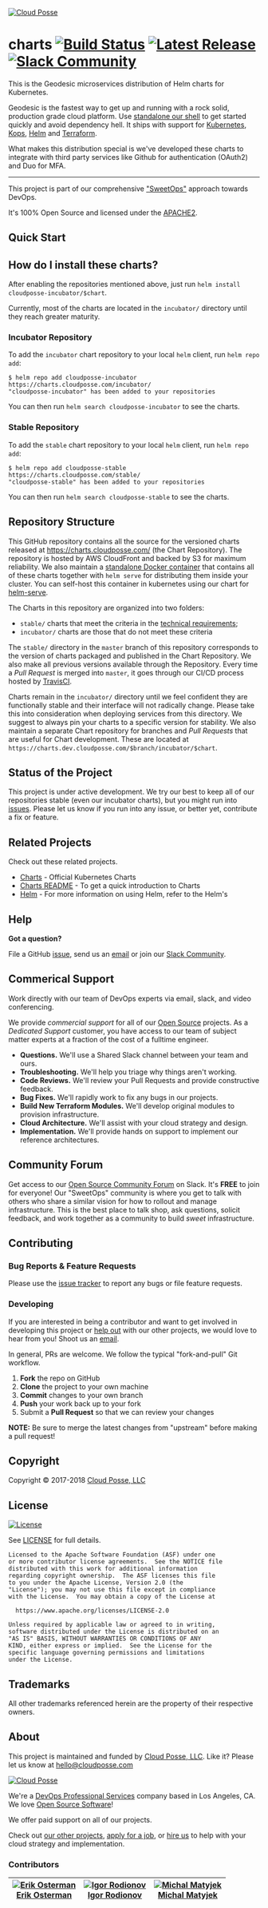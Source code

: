 <!-- This file was automatically generated by the `build-harness`. Make all changes to `README.yaml` and run `make readme` to rebuild this file. -->

[![Cloud Posse](https://cloudposse.com/logo-300x69.png)](https://cloudposse.com)

# charts  [![Build Status](https://travis-ci.org/cloudposse/charts.svg?branch=master)](https://travis-ci.org/cloudposse/charts-cloudtrail) [![Latest Release](https://img.shields.io/github/release/cloudposse/charts.svg)](https://travis-ci.org/cloudposse/charts-cloudtrail/releases) [![Slack Community](https://slack.cloudposse.com/badge.svg)](https://slack.cloudposse.com)


This is the Geodesic microservices distribution of Helm charts for Kubernetes.

Geodesic is the fastest way to get up and running with a rock solid, production grade cloud platform. Use [standalone our shell](https://github.com/cloudposse/geodesic/) to get started quickly and avoid dependency hell. It ships with support for [Kubernetes](https://github.com/kubernetes/kubernetes/), [Kops](https://github.com/kubernetes/kops/), [Helm](https://github.com/kubernetes/helm/) and [Terraform](https://github.com/hashicorp/terraform/).

What makes this distribution special is we've developed these charts to integrate with third party services like Github for authentication (OAuth2) and Duo for MFA.


---

This project is part of our comprehensive ["SweetOps"](https://docs.cloudposse.com) approach towards DevOps. 


It's 100% Open Source and licensed under the [APACHE2](LICENSE).





## Quick Start

## How do I install these charts?

After enabling the repositories mentioned above, just run `helm install cloudposse-incubator/$chart`.

Currently, most of the charts are located in the `incubator/` directory until they reach greater maturity.
  




  ### Incubator Repository

  To add the `incubator` chart repository to your local `helm` client, run `helm repo add`:

  ```shell
  $ helm repo add cloudposse-incubator https://charts.cloudposse.com/incubator/
  "cloudposse-incubator" has been added to your repositories
  ```

  You can then run `helm search cloudposse-incubator` to see the charts.

  ### Stable Repository

  To add the `stable` chart repository to your local `helm` client, run `helm repo add`:

  ```shell
  $ helm repo add cloudposse-stable https://charts.cloudposse.com/stable/
  "cloudposse-stable" has been added to your repositories
  ```

  You can then run `helm search cloudposse-stable` to see the charts.

  ## Repository Structure

  This GitHub repository contains all the source for the versioned charts released at https://charts.cloudposse.com/ (the Chart Repository). The repository is hosted by AWS CloudFront and backed by S3 for maximum reliability. We also maintain a [standalone Docker container](https://hub.docker.com/r/cloudposse/charts/) that contains all of these charts together with `helm serve` for distributing them inside your cluster. You can self-host this container in kubernetes using our chart for [helm-serve](https://github.com/cloudposse/charts/incubator/helm-serve/).

  The Charts in this repository are organized into two folders:

  * `stable/`     charts that meet the criteria in the [technical requirements](https://github.com/kubernetes/charts/blob/master/CONTRIBUTING.md#technical-requirements);
  * `incubator/`  charts are those that do not meet these criteria

  The `stable/` directory in the `master` branch of this repository corresponds to the version of charts packaged and published in the Chart Repository. We also make all previous versions available through the Repository. Every time a *Pull Request* is merged into `master`, it goes through our CI/CD process hosted by [TravisCI](https://travis-ci.org/cloudposse/charts).

  Charts remain in the `incubator/` directory until we feel confident they are functionally stable and their interface will not radically change. Please take this into consideration when deploying services from this directory. We suggest to always pin your charts to a specific version for stability. We also maintain a separate Chart repository for branches and *Pull Requests* that are useful for Chart development. These are located at `https://charts.dev.cloudposse.com/$branch/incubator/$chart`.

  ## Status of the Project

  This project is under active development. We try our best to keep all of our repositories stable (even our incubator charts), but you might run into [issues](https://github.com/cloudposse/charts/issues). Please let us know if you run into any issue, or better yet, contribute a fix or feature.



## Related Projects

Check out these related projects.

- [Charts](https://github.com/kubernetes/charts) - Official Kubernetes Charts
- [Charts README](https://github.com/kubernetes/helm/blob/master/docs/charts.md) - To get a quick introduction to Charts
- [Helm](https://github.com/kubernetes/helm#docs) - For more information on using Helm, refer to the Helm's


## Help

**Got a question?**

File a GitHub [issue](https://github.com/cloudposse/charts/issues), send us an [email][email] or join our [Slack Community][slack].

## Commerical Support

Work directly with our team of DevOps experts via email, slack, and video conferencing. 

We provide *commercial support* for all of our [Open Source][github] projects. As a *Dedicated Support* customer, you have access to our team of subject matter experts at a fraction of the cost of a fulltime engineer. 

- **Questions.** We'll use a Shared Slack channel between your team and ours.
- **Troubleshooting.** We'll help you triage why things aren't working.
- **Code Reviews.** We'll review your Pull Requests and provide constructive feedback.
- **Bug Fixes.** We'll rapidly work to fix any bugs in our projects.
- **Build New Terraform Modules.** We'll develop original modules to provision infrastructure.
- **Cloud Architecture.** We'll assist with your cloud strategy and design.
- **Implementation.** We'll provide hands on support to implement our reference architectures. 

## Community Forum

Get access to our [Open Source Community Forum][slack] on Slack. It's **FREE** to join for everyone! Our "SweetOps" community is where you get to talk with others who share a similar vision for how to rollout and manage infrastructure. This is the best place to talk shop, ask questions, solicit feedback, and work together as a community to build *sweet* infrastructure.

## Contributing

### Bug Reports & Feature Requests

Please use the [issue tracker](https://github.com/cloudposse/charts/issues) to report any bugs or file feature requests.

### Developing

If you are interested in being a contributor and want to get involved in developing this project or [help out](https://github.com/orgs/cloudposse/projects/3) with our other projects, we would love to hear from you! Shoot us an [email](mailto:hello@cloudposse.com).

In general, PRs are welcome. We follow the typical "fork-and-pull" Git workflow.

 1. **Fork** the repo on GitHub
 2. **Clone** the project to your own machine
 3. **Commit** changes to your own branch
 4. **Push** your work back up to your fork
 5. Submit a **Pull Request** so that we can review your changes

**NOTE:** Be sure to merge the latest changes from "upstream" before making a pull request!

## Copyright

Copyright © 2017-2018 [Cloud Posse, LLC](https://cloudposse.com)


## License 

[![License](https://img.shields.io/badge/License-Apache%202.0-blue.svg)](https://opensource.org/licenses/Apache-2.0) 

See [LICENSE](LICENSE) for full details.

    Licensed to the Apache Software Foundation (ASF) under one
    or more contributor license agreements.  See the NOTICE file
    distributed with this work for additional information
    regarding copyright ownership.  The ASF licenses this file
    to you under the Apache License, Version 2.0 (the
    "License"); you may not use this file except in compliance
    with the License.  You may obtain a copy of the License at

      https://www.apache.org/licenses/LICENSE-2.0

    Unless required by applicable law or agreed to in writing,
    software distributed under the License is distributed on an
    "AS IS" BASIS, WITHOUT WARRANTIES OR CONDITIONS OF ANY
    KIND, either express or implied.  See the License for the
    specific language governing permissions and limitations
    under the License.


## Trademarks

All other trademarks referenced herein are the property of their respective owners.

## About

This project is maintained and funded by [Cloud Posse, LLC][website]. Like it? Please let us know at <hello@cloudposse.com>

[![Cloud Posse](https://cloudposse.com/logo-300x69.png)](https://cloudposse.com)

We're a [DevOps Professional Services][hire] company based in Los Angeles, CA. We love [Open Source Software](https://github.com/cloudposse/)!

We offer paid support on all of our projects.  

Check out [our other projects][github], [apply for a job][jobs], or [hire us][hire] to help with your cloud strategy and implementation.

  [docs]: https://docs.cloudposse.com/
  [website]: https://cloudposse.com/
  [github]: https://github.com/cloudposse/
  [jobs]: https://cloudposse.com/jobs/
  [hire]: https://cloudposse.com/contact/
  [slack]: https://slack.cloudposse.com/
  [linkedin]: https://www.linkedin.com/company/cloudposse
  [twitter]: https://twitter.com/cloudposse/
  [email]: mailto:hello@cloudposse.com


### Contributors

|  [![Erik Osterman][osterman_avatar]](osterman_homepage)<br/>[Erik Osterman][osterman_homepage] | [![Igor Rodionov][goruha_avatar]](goruha_homepage)<br/>[Igor Rodionov][goruha_homepage] | [![Michal Matyjek][mkj28_avatar]](mkj28_homepage)<br/>[Michal Matyjek][mkj28_homepage] |
|---|---|---|

  [osterman_homepage]: https://github.com/osterman
  [osterman_avatar]: https://github.com/osterman.png?size=150
  [goruha_homepage]: https://github.com/goruha
  [goruha_avatar]: https://github.com/goruha.png?size=150
  [mkj28_homepage]: https://github.com/mkj28
  [mkj28_avatar]: https://github.com/mkj28.png?size=150



